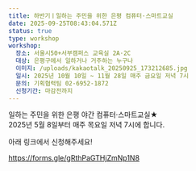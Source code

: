 ```yaml
---
title: 하반기ㅣ일하는 주민을 위한 은평 컴퓨터·스마트교실
date: 2025-09-25T08:43:04.571Z
status: true
type: workshop
workshop:
  장소: 서울시50+서부캠퍼스 교육실 2A·2C
  대상: 은평구에서 일하거나 거주하는 누구나
  이미지: /uploads/kakaotalk_20250925_173212685.jpg
  일시: 2025년 10월 10일 ~ 11월 28일 매주 금요일 저녁 7시
  문의: 기획협력팀 02-6952-1872
  신청기간: 마감전까지
---
```

일하는 주민을 위한 은평 야간 컴퓨터·스마트교실★\
2025년 5월 8일부터 매주 목요일 저녁 7시에 합니다.

아래 링크에서 신청해주세요!

https://forms.gle/gRthPaGTHjZmNp1N8